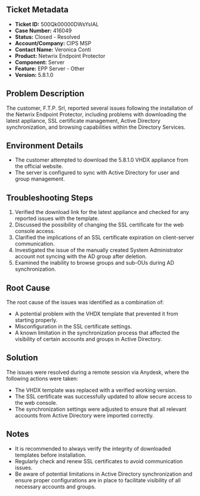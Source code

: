 ## Ticket Metadata
- **Ticket ID:** 500Qk00000DWsYsIAL
- **Case Number:** 416049
- **Status:** Closed - Resolved
- **Account/Company:** CIPS MSP
- **Contact Name:** Veronica Conti
- **Product:** Netwrix Endpoint Protector
- **Component:** Server
- **Feature:** EPP Server - Other
- **Version:** 5.8.1.0

## Problem Description
The customer, F.T.P. Srl, reported several issues following the installation of the Netwrix Endpoint Protector, including problems with downloading the latest appliance, SSL certificate management, Active Directory synchronization, and browsing capabilities within the Directory Services.

## Environment Details
- The customer attempted to download the 5.8.1.0 VHDX appliance from the official website.
- The server is configured to sync with Active Directory for user and group management.

## Troubleshooting Steps
1. Verified the download link for the latest appliance and checked for any reported issues with the template.
2. Discussed the possibility of changing the SSL certificate for the web console access.
3. Clarified the implications of an SSL certificate expiration on client-server communication.
4. Investigated the issue of the manually created System Administrator account not syncing with the AD group after deletion.
5. Examined the inability to browse groups and sub-OUs during AD synchronization.

## Root Cause
The root cause of the issues was identified as a combination of:
- A potential problem with the VHDX template that prevented it from starting properly.
- Misconfiguration in the SSL certificate settings.
- A known limitation in the synchronization process that affected the visibility of certain accounts and groups in Active Directory.

## Solution
The issues were resolved during a remote session via Anydesk, where the following actions were taken:
- The VHDX template was replaced with a verified working version.
- The SSL certificate was successfully updated to allow secure access to the web console.
- The synchronization settings were adjusted to ensure that all relevant accounts from Active Directory were imported correctly.

## Notes
- It is recommended to always verify the integrity of downloaded templates before installation.
- Regularly check and renew SSL certificates to avoid communication issues.
- Be aware of potential limitations in Active Directory synchronization and ensure proper configurations are in place to facilitate visibility of all necessary accounts and groups.